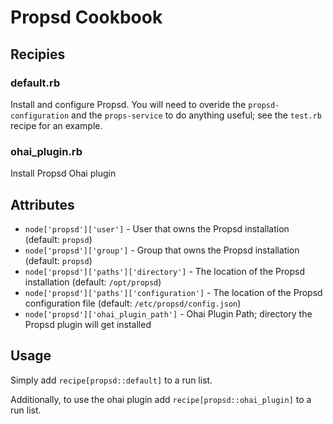 # Propsd Cookbook

## Recipies

### default.rb

Install and configure Propsd.  You will need to overide the `propsd-configuration` and the `props-service` to do anything useful; see the `test.rb` recipe for an example.  

### ohai_plugin.rb

Install Propsd Ohai plugin

## Attributes

* `node['propsd']['user']` - User that owns the Propsd installation (default: `propsd`)
* `node['propsd']['group']` - Group that owns the Propsd installation (default: `propsd`)
* `node['propsd']['paths']['directory']` - The location of the Propsd installation (default: `/opt/propsd`)
* `node['propsd']['paths']['configuration']` - The location of the Propsd configuration file (default: `/etc/propsd/config.json`)
* `node['propsd']['ohai_plugin_path']` - Ohai Plugin Path; directory the Propsd plugin will get installed 

## Usage

Simply add `recipe[propsd::default]` to a run list.

Additionally, to use the ohai plugin add `recipe[propsd::ohai_plugin]` to a run list.
